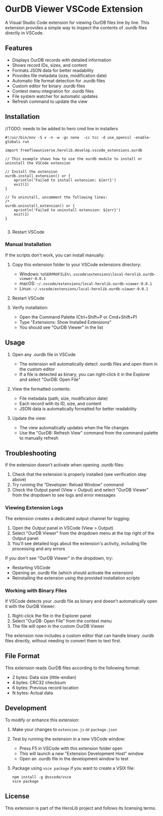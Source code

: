 # OurDB Viewer VSCode Extension

A Visual Studio Code extension for viewing OurDB files line by line. This extension provides a simple way to inspect the contents of .ourdb files directly in VSCode.

## Features

- Displays OurDB records with detailed information
- Shows record IDs, sizes, and content
- Formats JSON data for better readability
- Provides file metadata (size, modification date)
- Automatic file format detection for .ourdb files
- Custom editor for binary .ourdb files
- Context menu integration for .ourdb files
- File system watcher for automatic updates
- Refresh command to update the view

## Installation

//TODO: needs to be added to hero cmd line in installers

```
#!/usr/bin/env -S v -n -w -gc none  -cc tcc -d use_openssl -enable-globals run

import freeflowuniverse.herolib.develop.vscode_extensions.ourdb

// This example shows how to use the ourdb module to install or uninstall the VSCode extension

// Install the extension
ourdb.install_extension() or {
	eprintln('Failed to install extension: ${err}')
	exit(1)
}

// To uninstall, uncomment the following lines:
/*
ourdb.uninstall_extension() or {
	eprintln('Failed to uninstall extension: ${err}')
	exit(1)
}


```

3. Restart VSCode

### Manual Installation

If the scripts don't work, you can install manually:

1. Copy this extension folder to your VSCode extensions directory:
   - Windows: `%USERPROFILE%\.vscode\extensions\local-herolib.ourdb-viewer-0.0.1`
   - macOS: `~/.vscode/extensions/local-herolib.ourdb-viewer-0.0.1`
   - Linux: `~/.vscode/extensions/local-herolib.ourdb-viewer-0.0.1`

2. Restart VSCode

3. Verify installation:
   - Open the Command Palette (Ctrl+Shift+P or Cmd+Shift+P)
   - Type "Extensions: Show Installed Extensions"
   - You should see "OurDB Viewer" in the list

## Usage

1. Open any .ourdb file in VSCode
   - The extension will automatically detect .ourdb files and open them in the custom editor
   - If a file is detected as binary, you can right-click it in the Explorer and select "OurDB: Open File"

2. View the formatted contents:
   - File metadata (path, size, modification date)
   - Each record with its ID, size, and content
   - JSON data is automatically formatted for better readability

3. Update the view:
   - The view automatically updates when the file changes
   - Use the "OurDB: Refresh View" command from the command palette to manually refresh

## Troubleshooting

If the extension doesn't activate when opening .ourdb files:

1. Check that the extension is properly installed (see verification step above)
2. Try running the "Developer: Reload Window" command
3. Check the Output panel (View > Output) and select "OurDB Viewer" from the dropdown to see logs and error messages

### Viewing Extension Logs

The extension creates a dedicated output channel for logging:

1. Open the Output panel in VSCode (View > Output)
2. Select "OurDB Viewer" from the dropdown menu at the top right of the Output panel
3. You'll see detailed logs about the extension's activity, including file processing and any errors

If you don't see "OurDB Viewer" in the dropdown, try:
- Restarting VSCode
- Opening an .ourdb file (which should activate the extension)
- Reinstalling the extension using the provided installation scripts

### Working with Binary Files

If VSCode detects your .ourdb file as binary and doesn't automatically open it with the OurDB Viewer:

1. Right-click the file in the Explorer panel
2. Select "OurDB: Open File" from the context menu
3. The file will open in the custom OurDB Viewer

The extension now includes a custom editor that can handle binary .ourdb files directly, without needing to convert them to text first.

## File Format

This extension reads OurDB files according to the following format:
- 2 bytes: Data size (little-endian)
- 4 bytes: CRC32 checksum
- 6 bytes: Previous record location
- N bytes: Actual data

## Development

To modify or enhance this extension:

1. Make your changes to `extension.js` or `package.json`
2. Test by running the extension in a new VSCode window:
   - Press F5 in VSCode with this extension folder open
   - This will launch a new "Extension Development Host" window
   - Open an .ourdb file in the development window to test

3. Package using `vsce package` if you want to create a VSIX file:
   ```
   npm install -g @vscode/vsce
   vsce package
   ```

## License

This extension is part of the HeroLib project and follows its licensing terms.
